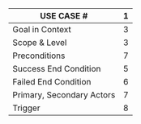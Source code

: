 | USE CASE #                | 1   |
|---------------------------|-----|
| Goal in Context           | 3   |
| Scope & Level             | 3   |
| Preconditions             | 7   |
| Success End Condition     | 5   |
| Failed End Condition      | 6   |
| Primary, Secondary Actors | 7   |
| Trigger                   | 8   |
